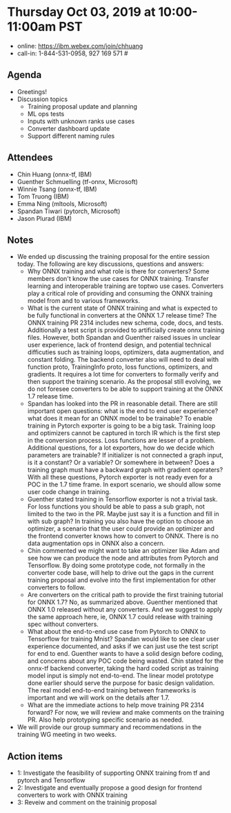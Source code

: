 # Thursday Oct 03, 2019 at 10:00-11:00am PST
* online: https://ibm.webex.com/join/chhuang
* call-in: 1-844-531-0958, 927 169 571 #

## Agenda
* Greetings! 
* Discussion topics
    * Training proposal update and planning
    * ML ops tests
    * Inputs with unknown ranks use cases
    * Converter dashboard update
    * Support different naming rules 

## Attendees 
* Chin Huang (onnx-tf, IBM)
* Guenther Schmuelling (tf-onnx, Microsoft)
* Winnie Tsang (onnx-tf, IBM)
* Tom Truong (IBM)
* Emma Ning (mltools, Microsoft)
* Spandan Tiwari (pytorch, Microsoft)
* Jason Plurad (IBM)

## Notes
* We ended up discussing the training proposal for the entire session today. The following are key discussions, questions and answers:
    * Why ONNX training and what role is there for converters? Some members don't know the use cases for ONNX training. Transfer learning and interoperable training are toptwo use cases. Converters play a critical role of providing and consuming the ONNX training model from and to various frameworks. 
    * What is the current state of ONNX training and what is expected to be fully functional in converters at the ONNX 1.7 release time? The ONNX training PR 2314 includes new schema, code, docs, and tests. Additionally a test script is provided to artificially create onnx training files. However, both Spandan and Guenther raised issues in unclear user experience, lack of frontend design, and potential technical difficuties such as training loops, optimizers, data augmentation, and constant folding. The backend converter also will need to deal with function proto, TrainingInfo proto, loss functions, optimizers, and gradients. It requires a lot time for converters to formally verify and then support the training scenario. As the proposal still evolving, we do not foresee converters to be able to support training at the ONNX 1.7 release time.
    * Spandan has looked into the PR in reasonable detail. There are still important open questions: what is the end to end user experience? what does it mean for an ONNX model to be trainable? To enable training in Pytorch exporter is going to be a big task. Training loop and optimizers cannot be captured in torch IR which is the first step in the conversion process. Loss functions are lesser of a problem. Additional questions, for a lot exporters, how do we decide which parameters are trainable? If initializer is not connected a graph input, is it a constant? Or a variable? Or somewhere in between? Does a training graph must have a backward graph with gradient operaters? With all these questions, Pytorch exporter is not ready even for a POC in the 1.7 time frame. In export scenario, we should allow some user code change in training.
    * Guenther stated training in Tensorflow exporter is not a trivial task. For loss functions you should be able to pass a sub graph, not limited to the two in the PR. Maybe just say it is a function and fill in with sub graph? In training you also have the option to choose an optimizer, a scenario that the user could provide an optimizer and the frontend converter knows how to convert to ONNX. There is no data augmentation ops in ONNX also a concern.
    * Chin commented we might want to take an optimizer like Adam and see how we can produce the node and attributes from Pytorch and Tensorflow. By doing some prototype code, not formally in the converter code base, will help to drive out the gaps in the current training proposal and evolve into the first implementation for other converters to follow.
    * Are converters on the critical path to provide the first training tutorial for ONNX 1.7? No, as summarized above. Guenther mentioned that ONNX 1.0 released without any converters. And we suggest to apply the same approach here, ie, ONNX 1.7 could release with training spec without converters.
    * What about the end-to-end use case from Pytorch to ONNX to Tensorflow for training Mnist? Spandan would like to see clear user experience documented, and asks if we can just use the test script for end to end. Guenther wants to have a solid design before coding, and concerns about any POC code being wasted. Chin stated for the onnx-tf backend converter, taking the hard coded script as training model input is simply not end-to-end. The linear model prototype done earlier should serve the purpose for basic design validation. The real model end-to-end training between frameworks is important and we will work on the details after 1.7.
    * What are the immediate actions to help move training PR 2314 forward? For now, we will review and make comments on the training PR. Also help prototyping specific scenario as needed.
* We will provide our group summary and recommendations in the training WG meeting in two weeks.

## Action items
* 1: Investigate the feasibility of supporting ONNX training from tf and pytorch and Tensorflow
* 2: Investigate and eventually propose a good design for frontend converters to work with ONNX training
* 3: Reveiw and comment on the traininig proposal
